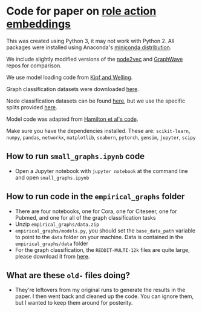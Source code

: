 # Code for paper on [role action embeddings](https://arxiv.org/pdf/1811.08019.pdf)

This was created using Python 3, it may not work with Python 2. All packages were installed using Anaconda's [miniconda distribution](https://conda.io/miniconda.html).

We include slightly modified versions of the [node2vec](https://github.com/aditya-grover/node2vec) and [GraphWave](https://github.com/snap-stanford/graphwave) repos for comparison.

We use model loading code from [Kipf and Welling](https://github.com/tkipf/gcn).

Graph classification datasets were downloaded [here](https://ls11-www.cs.tu-dortmund.de/staff/morris/graphkerneldatasets).

Node classification datasets can be found [here](https://linqs.soe.ucsc.edu/data), but we use the specific splits provided [here](https://github.com/tkipf/gcn).

Model code was adapted from [Hamilton et al's code](https://github.com/williamleif/graphsage-simple).

Make sure you have the dependencies installed. These are: `scikit-learn`, `numpy`, `pandas`, `networkx`, `matplotlib`, `seaborn`, `pytorch`, `gensim`, `jupyter`, `scipy`

## How to run `small_graphs.ipynb` code
- Open a Jupyter notebook with `jupyter notebook` at the command line and open `small_graphs.ipynb`

## How to run code in the `empirical_graphs` folder
- There are four notebooks, one for Cora, one for Citeseer, one for Pubmed, and one for all of the graph classification tasks
- Unzip `empirical_graphs/data.zip`
-  `empirical_graphs/models.py`, you should set the `base_data_path` variable to point to the `data` folder on your machine. Data is contained in the `empirical_graphs/data` folder
- For the graph classification, the `REDDIT-MULTI-12k` files are quite large, please download it from [here](https://ls11-www.cs.tu-dortmund.de/staff/morris/graphkerneldatasets).

## What are these `old-` files doing?
- They're leftovers from my original runs to generate the results in the paper. I then went back and cleaned up the code. You can ignore them, but I wanted to keep them around for posterity.
